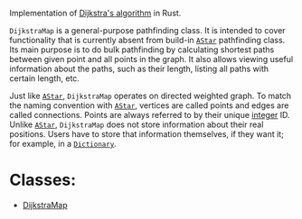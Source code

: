 

Implementation of [Dijkstra's algorithm](https://en.wikipedia.org/wiki/Dijkstra's_algorithm) in Rust.

`DijkstraMap` is a general-purpose pathfinding class. It is intended
to cover functionality that is currently absent from build-in
[`AStar`] pathfinding class. Its main purpose is to do bulk
pathfinding by calculating shortest paths between given point and
all points in the graph. It also allows viewing useful information
about the paths, such as their length, listing all paths with
certain length, etc.

Just like [`AStar`], `DijkstraMap` operates on directed weighted
graph. To match the naming convention with [`AStar`], vertices are
called points and edges are called connections. Points are always
referred to by their unique [integer](https://docs.godotengine.org/en/stable/classes/class_int.html) ID. Unlike [`AStar`],
`DijkstraMap` does not store information about their real positions.
Users have to store that information themselves, if they want it;
for example, in a [`Dictionary`].
# Classes:
- [DijkstraMap](./DijkstraMap.md)

[`AStar`]: https://docs.godotengine.org/en/stable/classes/class_astar.html
[`Dictionary`]: https://docs.godotengine.org/en/stable/classes/class_dictionary.html